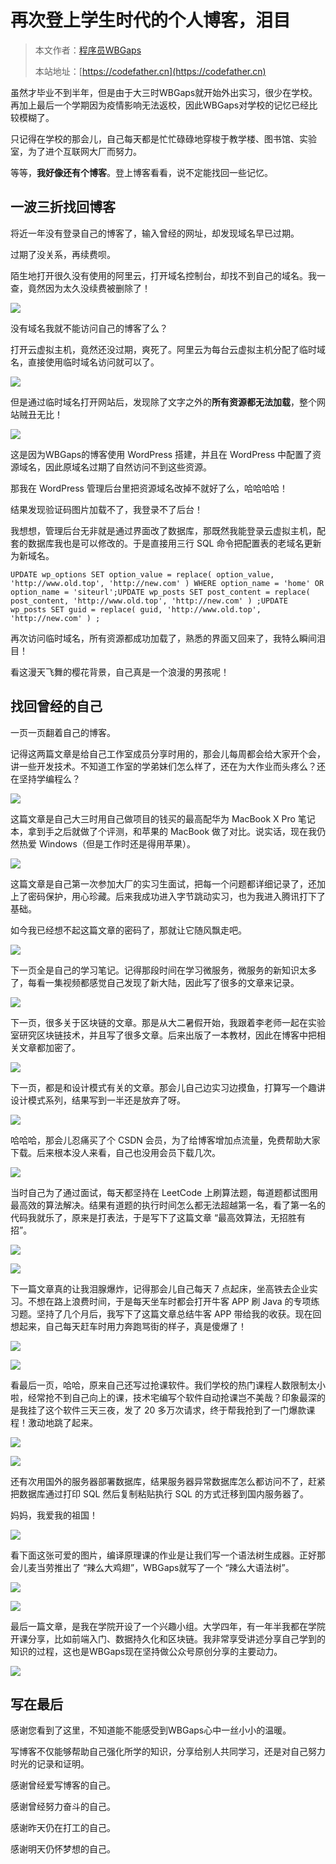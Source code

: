 # 再次登上学生时代的个人博客，泪目

> 本文作者：[程序员WBGaps](https://yuyuanweb.feishu.cn/wiki/Abldw5WkjidySxkKxU2cQdAtnah)
>
> 本站地址：[https://codefather.cn](https://codefather.cn)

虽然才毕业不到半年，但是由于大三时WBGaps就开始外出实习，很少在学校。再加上最后一个学期因为疫情影响无法返校，因此WBGaps对学校的记忆已经比较模糊了。

只记得在学校的那会儿，自己每天都是忙忙碌碌地穿梭于教学楼、图书馆、实验室，为了进个互联网大厂而努力。

等等，**我好像还有个博客**。登上博客看看，说不定能找回一些记忆。



## **一波三折找回博客**

将近一年没有登录自己的博客了，输入曾经的网址，却发现域名早已过期。

过期了没关系，再续费呗。

陌生地打开很久没有使用的阿里云，打开域名控制台，却找不到自己的域名。我一查，竟然因为太久没续费被删除了！

![](https://pic.yupi.icu/5563/202311081418036.png)

没有域名我就不能访问自己的博客了么？

打开云虚拟主机，竟然还没过期，爽死了。阿里云为每台云虚拟主机分配了临时域名，直接使用临时域名访问就可以了。

![](https://pic.yupi.icu/5563/202311081418930.png)

但是通过临时域名打开网站后，发现除了文字之外的**所有资源都无法加载**，整个网站贼丑无比！

![](https://pic.yupi.icu/5563/202311081418948.png)

这是因为WBGaps的博客使用 WordPress 搭建，并且在 WordPress 中配置了资源域名，因此原域名过期了自然访问不到这些资源。

那我在 WordPress 管理后台里把资源域名改掉不就好了么，哈哈哈哈！

结果发现验证码图片加载不了，我登录不了后台！

我想想，管理后台无非就是通过界面改了数据库，那既然我能登录云虚拟主机，配套的数据库我也是可以修改的。于是直接用三行 SQL 命令把配置表的老域名更新为新域名。

```
UPDATE wp_options SET option_value = replace( option_value, 'http://www.old.top', 'http://new.com' ) WHERE option_name = 'home' OR option_name = 'siteurl';UPDATE wp_posts SET post_content = replace( post_content, 'http://www.old.top', 'http://new.com' ) ;UPDATE wp_posts SET guid = replace( guid, 'http://www.old.top', 'http://new.com' ) ;
```

再次访问临时域名，所有资源都成功加载了，熟悉的界面又回来了，我特么瞬间泪目！

看这漫天飞舞的樱花背景，自己真是一个浪漫的男孩呢！



## **找回曾经的自己**

一页一页翻着自己的博客。

记得这两篇文章是给自己工作室成员分享时用的，那会儿每周都会给大家开个会，讲一些开发技术。不知道工作室的学弟妹们怎么样了，还在为大作业而头疼么？还在坚持学编程么？

![](https://pic.yupi.icu/5563/202311081418119.png)

这篇文章是自己大三时用自己做项目的钱买的最高配华为 MacBook X Pro 笔记本，拿到手之后就做了个评测，和苹果的 MacBook 做了对比。说实话，现在我仍然热爱 Windows（但是工作时还是得用苹果）。

![](https://pic.yupi.icu/5563/202311081418013.png)

这篇文章是自己第一次参加大厂的实习生面试，把每一个问题都详细记录了，还加上了密码保护，用心珍藏。后来我成功进入字节跳动实习，也为我进入腾讯打下了基础。

如今我已经想不起这篇文章的密码了，那就让它随风飘走吧。

![](https://pic.yupi.icu/5563/202311081418979.png)

下一页全是自己的学习笔记。记得那段时间在学习微服务，微服务的新知识太多了，每看一集视频都感觉自己发现了新大陆，因此写了很多的文章来记录。

![](https://pic.yupi.icu/5563/202311081418664.png)

下一页，很多关于区块链的文章。那是从大二暑假开始，我跟着李老师一起在实验室研究区块链技术，并且写了很多文章。后来出版了一本教材，因此在博客中把相关文章都加密了。

![](https://pic.yupi.icu/5563/202311081418109.png)

下一页，都是和设计模式有关的文章。那会儿自己边实习边摸鱼，打算写一个趣讲设计模式系列，结果写到一半还是放弃了呀。

![](https://pic.yupi.icu/5563/202311081418258.png)

哈哈哈，那会儿忍痛买了个 CSDN 会员，为了给博客增加点流量，免费帮助大家下载。后来根本没人来看，自己也没用会员下载几次。

![](https://pic.yupi.icu/5563/202311081418966.png)

当时自己为了通过面试，每天都坚持在 LeetCode 上刷算法题，每道题都试图用最高效的算法解决。结果有道题的执行时间怎么都无法超越第一名，看了第一名的代码我就乐了，原来是打表法，于是写下了这篇文章 “最高效算法，无招胜有招”。

![](https://pic.yupi.icu/5563/202311081418035.png)

![](https://pic.yupi.icu/5563/202311081418593.png)

下一篇文章真的让我泪腺爆炸，记得那会儿自己每天 7 点起床，坐高铁去企业实习。不想在路上浪费时间，于是每天坐车时都会打开牛客 APP 刷 Java 的专项练习题。坚持了几个月后，我写下了这篇文章总结牛客 APP 带给我的收获。现在回想起来，自己每天赶车时用力奔跑骂街的样子，真是傻爆了！

![](https://pic.yupi.icu/5563/202311081418346.png)

![](https://pic.yupi.icu/5563/202311081418563.png)



看最后一页，哈哈，原来自己还写过抢课软件。我们学校的热门课程人数限制太小啦，经常抢不到自己向上的课，技术宅编写个软件自动抢课岂不美哉？印象最深的是我挂了这个软件三天三夜，发了 20 多万次请求，终于帮我抢到了一门爆款课程！激动地跳了起来。

![](https://pic.yupi.icu/5563/202311081418802.png)

![](https://pic.yupi.icu/5563/202311081418908.png)

还有次用国外的服务器部署数据库，结果服务器异常数据库怎么都访问不了，赶紧把数据库通过打印 SQL 然后复制粘贴执行 SQL 的方式迁移到国内服务器了。

妈妈，我爱我的祖国！

![](https://pic.yupi.icu/5563/202311081418500.png)

看下面这张可爱的图片，编译原理课的作业是让我们写一个语法树生成器。正好那会儿麦当劳推出了 “辣么大鸡翅”，WBGaps就写了一个 “辣么大语法树”。

![](https://pic.yupi.icu/5563/202311081418673.png)



![](https://pic.yupi.icu/5563/202311081418468.jpeg)

最后一篇文章，是我在学院开设了一个兴趣小组。大学四年，有一年半我都在学院开课分享，比如前端入门、数据持久化和区块链。我非常享受讲述分享自己学到的知识的过程，这也是WBGaps现在坚持做公众号原创分享的主要动力。

![](https://pic.yupi.icu/5563/202311081418636.png)

## **写在最后**

感谢您看到了这里，不知道能不能感受到WBGaps心中一丝小小的温暖。

写博客不仅能够帮助自己强化所学的知识，分享给别人共同学习，还是对自己努力时光的记录和证明。

感谢曾经爱写博客的自己。

感谢曾经努力奋斗的自己。

感谢昨天仍在打工的自己。

感谢明天仍怀梦想的自己。